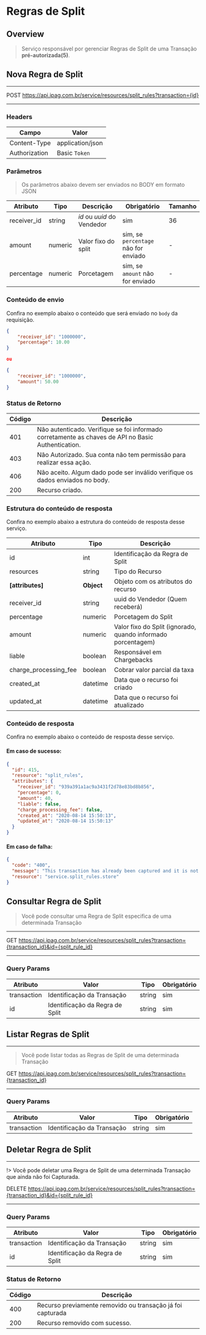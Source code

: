 # Regras de Split <!-- {docsify-ignore-all} -->

## Overview

> Serviço responsável por gerenciar Regras de Split de uma Transação **pré-autorizada(5)**.

## Nova Regra de Split
---
<span class="verb httpPOST">POST</span> https://api.ipag.com.br/service/resources/split_rules?transaction={id}

---

### Headers

| Campo | Valor |
| ------------ | ------ |
| Content-Type | application/json |
| Authorization | Basic `Token`|

### Parâmetros 
> Os parâmetros abaixo devem ser enviados no BODY em formato JSON

|   Atributo     |   Tipo     |   Descrição               |   Obrigatório                           |   Tamanho  |
|----------------|------------|---------------------------|-----------------------------------------|------------|
|   receiver_id  |   string   |   *id* ou *uuid* do Vendedor  |   sim                               |   36       |
|   amount       |   numeric  |   Valor fixo do split     |   sim, se `percentage` não for enviado  |   -        |
|   percentage   |   numeric  |   Porcetagem              |   sim, se `amount` não for enviado      |   -        |

### Conteúdo de envio
Confira no exemplo abaixo o conteúdo que será enviado no `body` da requisição.

```json
{
    "receiver_id": "1000000",
    "percentage": 10.00
}

ou

{
    "receiver_id": "1000000",
    "amount": 50.00
}
```

### Status de Retorno
|   Código  |   Descrição                                                                                           |
|-----------|-------------------------------------------------------------------------------------------------------|
|   401     |   Não autenticado. Verifique se foi informado corretamente as chaves de API no Basic Authentication.  |
|   403     |   Não Autorizado. Sua conta não tem permissão para realizar essa ação.                                |
|   406     |   Não aceito. Algum dado pode ser inválido verifique os dados enviados no body.                       |
|   200     |   Recurso criado.                                                                                     |

### Estrutura do conteúdo de resposta
Confira no exemplo abaixo a estrutura do conteúdo de resposta desse serviço.

|   Atributo               |   Tipo      |   Descrição                                                     |
|--------------------------|-------------|-----------------------------------------------------------------|
|   id                     |   int       |   Identificação da Regra de Split                               |
|   resources              |   string    |   Tipo do Recurso                                               |
|   **[attributes]**       |   **Object**    |   Objeto com os atributos do recurso                        |
|   receiver_id            |   string    |   uuid do Vendedor (Quem receberá)                              |
|   percentage             |   numeric   |   Porcetagem do Split                                           |
|   amount                 |   numeric   |   Valor fixo do Split (ignorado, quando informado porcentagem)  |
|   liable                 |   boolean   |   Responsável em Chargebacks                                    |
|   charge_processing_fee  |   boolean   |   Cobrar valor parcial da taxa                                  |
|   created_at             |   datetime  |   Data que o recurso foi criado                                 |
|   updated_at             |   datetime  |   Data que o recurso foi atualizado                             |


### Conteúdo de resposta
Confira no exemplo abaixo o conteúdo de resposta desse serviço.

#### Em caso de sucesso:
```json
{
  "id": 415,
  "resource": "split_rules",
  "attributes": {
    "receiver_id": "939a391a1ac9a3431f2d78e83bd8b856",
    "percentage": 0,
    "amount": 40,
    "liable": false,
    "charge_processing_fee": false,
    "created_at": "2020-08-14 15:50:13",
    "updated_at": "2020-08-14 15:50:13"
  }
}
```

#### Em caso de falha:
```json
{
  "code": "400",
  "message": "This transaction has already been captured and it is not possible to modify its split rules.",
  "resource": "service.split_rules.store"
}
```

## Consultar Regra de Split

> Você pode consultar uma Regra de Split especifica de uma determinada Transação

---
<span class="verb httpGET">GET</span> https://api.ipag.com.br/service/resources/split_rules?transaction={transaction_id}&id={split_rule_id}

---

### Query Params

|   Atributo     |   Valor                            |   Tipo    |   Obrigatório  |
|----------------|------------------------------------|-----------|----------------|
|   transaction  |   Identificação da Transação       |   string  |   sim          |
|   id           |   Identificação da Regra de Split  |   string  |   sim          |

## Listar Regras de Split
---

> Você pode listar todas as Regras de Split de uma determinada Transação

<span class="verb httpGET">GET</span> https://api.ipag.com.br/service/resources/split_rules?transaction={transaction_id}

---

### Query Params

|   Atributo     |   Valor                            |   Tipo    |   Obrigatório  |
|----------------|------------------------------------|-----------|----------------|
|   transaction  |   Identificação da Transação       |   string  |   sim          |

## Deletar Regra de Split
---

!> Você pode deletar uma Regra de Split de uma determinada Transação que ainda não foi Capturada.

<span class="verb httpDELETE">DELETE</span> https://api.ipag.com.br/service/resources/split_rules?transaction={transaction_id}&id={split_rule_id}

---

### Query Params

|   Atributo     |   Valor                            |   Tipo    |   Obrigatório  |
|----------------|------------------------------------|-----------|----------------|
|   transaction  |   Identificação da Transação       |   string  |   sim          |
|   id           |   Identificação da Regra de Split  |   string  |   sim          |

### Status de Retorno
|   Código  |   Descrição                                                                                           |
|-----------|-------------------------------------------------------------------------------------------------------|
|   400     |   Recurso previamente removido ou transação já foi capturada                                          |
|   200     |   Recurso removido com sucesso.                                                                       |
